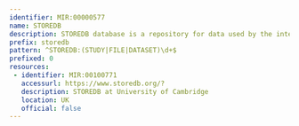 ```yaml
---
identifier: MIR:00000577
name: STOREDB
description: STOREDB database is a repository for data used by the international radiobiology community, archiving and sharing primary data outputs from research on low dose radiation. It also provides a directory of bioresources and databases for radiobiology projects containing information and materials that investigators are willing to share. STORE supports the creation of a low dose radiation research commons.
prefix: storedb
pattern: ^STOREDB:(STUDY|FILE|DATASET)\d+$
prefixed: 0
resources:
 - identifier: MIR:00100771
   accessurl: https://www.storedb.org/?
   description: STOREDB at University of Cambridge
   location: UK
   official: false
---
```


